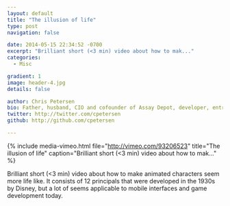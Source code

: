 ```yaml
---
layout: default
title: "The illusion of life"
type: post
navigation: false

date: 2014-05-15 22:34:52 -0700
excerpt: "Brilliant short (<3 min) video about how to mak..."
categories:
  - Misc

gradient: 1
image: header-4.jpg
details: false

author: Chris Petersen
bio: Father, husband, CIO and cofounder of Assay Depot, developer, entrepreneur and technologist.
twitter: http://twitter.com/cpetersen
github: http://github.com/cpetersen

---
```


{% include media-vimeo.html file="http://vimeo.com/93206523" title="The illusion of life" caption="Brilliant short (<3 min) video about how to mak..." %}

Brilliant short (<3 min) video about how to make animated characters seem more life like. It consists of 12 principals that were developed in the 1930s by Disney, but a lot of seems applicable to mobile interfaces and game development today. 

 
